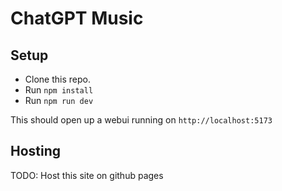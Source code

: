 # ChatGPT Music

## Setup

- Clone this repo.
- Run `npm install`
- Run `npm run dev`

This should open up a webui running on `http://localhost:5173`

## Hosting

TODO: Host this site on github pages

